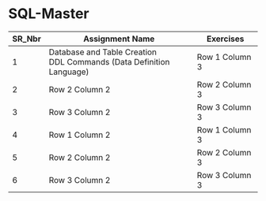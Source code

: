 # SQL-Master
| SR_Nbr | Assignment Name  | Exercises |
| --------------- | --------------- | --------------- |
| 1 | Database and Table Creation <br /> DDL Commands (Data Definition Language) | Row 1 Column 3 |
| 2 | Row 2 Column 2 | Row 2 Column 3 |
| 3 | Row 3 Column 2 | Row 3 Column 3 |
| 4 | Row 1 Column 2 | Row 1 Column 3 |
| 5 | Row 2 Column 2 | Row 2 Column 3 |
| 6 | Row 3 Column 2 | Row 3 Column 3 |
